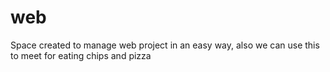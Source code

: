# web
Space created to manage web project in an easy way, also we can use this to meet for eating chips and pizza
